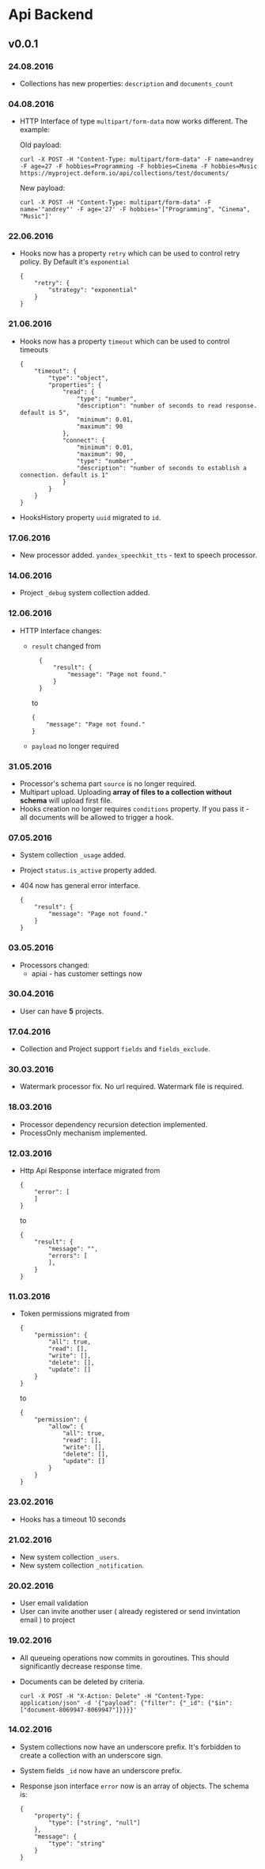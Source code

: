 # Api Backend

## v0.0.1

### 24.08.2016
  
  * Collections has new properties: `description` and `documents_count`

### 04.08.2016
  
  * HTTP Interface of type `multipart/form-data` now works different. The example:

      Old payload:

        curl -X POST -H "Content-Type: multipart/form-data" -F name=andrey -F age=27 -F hobbies=Programming -F hobbies=Cinema -F hobbies=Music https://myproject.deform.io/api/collections/test/documents/
      
      New payload:

        curl -X POST -H "Content-Type: multipart/form-data" -F name='"andrey"' -F age='27' -F hobbies='["Programming", "Cinema", "Music"]'

### 22.06.2016

  * Hooks now has a property `retry` which can be used to control retry policy. By Default it's `exponential`

        {
            "retry": {
                "strategy": "exponential"
            }
        }

### 21.06.2016
  
  * Hooks now has a property `timeout` which can be used to control timeouts

        {
            "timeout": {
                "type": "object",
                "properties": {
                    "read": {
                        "type": "number",
                        "description": "number of seconds to read response. default is 5",
                        "minimum": 0.01,
                        "maximum": 90
                    },
                    "connect": {
                        "minimum": 0.01,
                        "maximum": 90,
                        "type": "number",
                        "description": "number of seconds to establish a connection. default is 1"
                    }
                }
            }
        }

  * HooksHistory property `uuid` migrated to `id`.


### 17.06.2016

  * New processor added. `yandex_speechkit_tts` - text to speech processor.

### 14.06.2016

  * Project `_debug` system collection added.

### 12.06.2016

  * HTTP Interface changes:

    * `result` changed from

            {
                "result": {
                    "message": "Page not found."
                }
            }

      to

          {
              "message": "Page not found."
          }

    * `payload` no longer required

### 31.05.2016
  
  * Processor's schema part `source` is no longer required.
  * Multipart upload. Uploading **array of files to a collection without schema** will upload first file.
  * Hooks creation no longer requires `conditions` property. If you pass it - all documents will be allowed to trigger a hook.

### 07.05.2016
  
  * System collection `_usage` added.
  * Project `status.is_active` property added.
  * 404 now has general error interface.

        {
            "result": {
                "message": "Page not found."
            }
        }

### 03.05.2016
  
  * Processors changed:
      * apiai - has customer settings now


### 30.04.2016
  
  * User can have **5** projects.

### 17.04.2016

  * Collection and Project support `fields` and `fields_exclude`.

### 30.03.2016

  * Watermark processor fix. No url required. Watermark file is required.
  
### 18.03.2016

  * Processor dependency recursion detection implemented.
  * ProcessOnly mechanism implemented.
  

### 12.03.2016

  * Http Api Response interface migrated from

        {
            "error": [
            ]
        }

    to 

        {
            "result": {
                "message": "",
                "errors": [
                ],
            }
        }

### 11.03.2016

  * Token permissions migrated from

        {
            "permission": {
                "all": true,
                "read": [],
                "write": [],
                "delete": [],
                "update": []
            }
        }

    to 

        {
            "permission": {
                "allow": {
                    "all": true,
                    "read": [],
                    "write": [],
                    "delete": [],
                    "update": []
                }
            }
        }


### 23.02.2016
  
  * Hooks has a timeout 10 seconds

### 21.02.2016
  
  * New system collection `_users`.
  * New system collection `_notification`.

### 20.02.2016
  
  * User email validation
  * User can invite another user ( already registered or send invintation email ) to project

### 19.02.2016
  
  * All queueing operations now commits in goroutines. This should significantly decrease response time.
  * Documents can be deleted by criteria. 

        curl -X POST -H "X-Action: Delete" -H "Content-Type: application/json" -d '{"payload": {"filter": {"_id": {"$in": ["document-8069947-8069947"]}}}}'

### 14.02.2016

  * System collections now have an underscore prefix. It's forbidden to create a collection with an underscore sign.
  * System fields `_id` now have an underscore prefix.
  * Response json interface `error` now is an array of objects. The schema is:

        {
            "property": {
                "type": ["string", "null"]
            },
            "message": {
            	"type": "string"
            }
        }
  